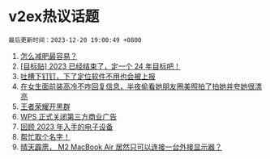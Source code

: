 # v2ex热议话题

`最后更新时间：2023-12-20 19:00:49 +0800`

1. [怎么减肥最容易？](https://www.v2ex.com/t/1001757)
1. [[目标贴] 2023 已经结束了，定一个 24 年目标吧！](https://www.v2ex.com/t/1001902)
1. [吐槽下钉钉，下了定位软件不用也会被上报](https://www.v2ex.com/t/1001755)
1. [在女生面前装高冷不咋回复信息，半夜偷看她朋友圈美照拍了拍她并夸她很漂亮](https://www.v2ex.com/t/1001821)
1. [王者荣耀开黑群](https://www.v2ex.com/t/1001826)
1. [WPS 正式关闭第三方商业广告](https://www.v2ex.com/t/1001833)
1. [回顾 2023 年入手的电子设备](https://www.v2ex.com/t/1001834)
1. [帮忙取个名字！](https://www.v2ex.com/t/1001957)
1. [晴天霹雳， M2 MacBook Air 居然只可以连接一台外接显示器？](https://www.v2ex.com/t/1001776)

